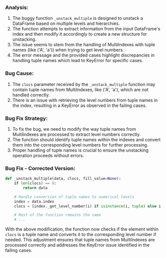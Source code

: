 ### Analysis:
1. The buggy function `_unstack_multiple` is designed to unstack a DataFrame based on multiple levels and hierarchies.
2. The function attempts to extract information from the input DataFrame's index and then modify it accordingly to create a new structure for unstacking.
3. The issue seems to stem from the handling of MultiIndexes with tuple names (like ('A', 'a')) when trying to get level numbers.
4. The error message and the provided cases highlight discrepancies in handling tuple names which lead to KeyError for specific cases.
   
### Bug Cause:
1. The `clocs` parameter received by the `_unstack_multiple` function may contain tuple names from MultiIndexes, like ('A', 'a'), which are not handled correctly.
2. There is an issue with retrieving the level numbers from tuple names in the index, resulting in a KeyError as observed in the failing cases.

### Bug Fix Strategy:
1. To fix the bug, we need to modify the way tuple names from MultiIndexes are processed to extract level numbers correctly.
2. The function should identify tuple names within the indexes and convert them into the corresponding level numbers for further processing.
3. Proper handling of tuple names is crucial to ensure the unstacking operation proceeds without errors.

### Bug Fix - Corrected Version:
```python
def _unstack_multiple(data, clocs, fill_value=None):
    if len(clocs) == 0:
        return data

    # Handle conversion of tuple names to numerical levels
    index = data.index
    clocs = [index._get_level_number(i) if isinstance(i, tuple) else i for i in clocs]

    # Rest of the function remains the same
    # ...
```

With the above modification, the function now checks if the element within `clocs` is a tuple name and converts it to the corresponding level number if needed. This adjustment ensures that tuple names from MultiIndexes are processed correctly and addresses the KeyError issue identified in the failing cases.
